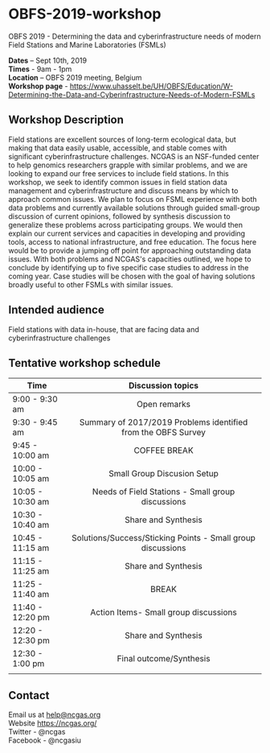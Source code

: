 # OBFS-2019-workshop
OBFS 2019 - Determining the data and cyberinfrastructure needs of modern Field Stations and Marine Laboratories (FSMLs)

**Dates** – Sept 10th, 2019 \
**Times** - 9am - 1pm \
**Location** – OBFS 2019 meeting, Belgium \
**Workshop page** - https://www.uhasselt.be/UH/OBFS/Education/W-Determining-the-Data-and-Cyberinfrastructure-Needs-of-Modern-FSMLs

## Workshop Description
Field stations are excellent sources of long-term ecological data, but making that data easily usable, accessible, and stable comes with significant cyberinfrastructure challenges. NCGAS is an NSF-funded center to help genomics researchers grapple with similar problems, and we are looking to expand our free services to include field stations. In this workshop, we seek to identify common issues in field station data management and cyberinfrastructure and discuss means by which to approach common issues. We plan to focus on FSML experience with both data problems and currently available solutions through guided small-group discussion of current opinions, followed by synthesis discussion to generalize these problems across participating groups. We would then explain our current services and capacities in developing and providing tools, access to national infrastructure, and free education. The focus here would be to provide a jumping off point for approaching outstanding data issues. With both problems and NCGAS's capacities outlined, we hope to conclude by identifying up to five specific case studies to address in the coming year. Case studies will be chosen with the goal of having solutions broadly useful to other FSMLs with similar issues.

## Intended audience 
Field stations with data in-house, that are facing data and cyberinfrastructure challenges

## Tentative workshop schedule 
|  **Time**             | **Discussion topics**                                      |
|-----------------------|:----------------------------------------------------------:|
| 9:00 - 9:30 am        | Open remarks                                               | 
| 9:30 - 9:45 am        | Summary of 2017/2019 Problems identified from the OBFS Survey|
| 9:45 - 10:00 am       | COFFEE BREAK                                                |
| 10:00 - 10:05 am      | Small Group Discusion Setup                                 |
| 10:05 - 10:30 am      | Needs of Field Stations - Small group discussions           |
| 10:30 - 10:40 am      | Share and Synthesis                                         |
| 10:45 - 11:15 am      | Solutions/Success/Sticking Points - Small group discussions |
| 11:15 - 11:25 am      | Share and Synthesis                                         |
| 11:25 - 11:40 am      | BREAK                                                       | 
| 11:40 - 12:20 pm      | Action Items- Small group discussions                       |
| 12:20 - 12:30 pm      | Share and Synthesis                                         |
| 12:30 - 1:00 pm       | Final outcome/Synthesis                                     |
|                       |                                                             |

## Contact
Email us at help@ncgas.org  \
Website https://ncgas.org/ \
Twitter - @ncgas \
Facebook - @ncgasiu
